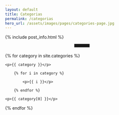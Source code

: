 ```yaml
---
layout: default
title: Categorias
permalink: /categorias
hero_url: /assets/images/pages/categories-page.jpg
---
```


{% include post_info.html %}

<hr style="max-width: 50px;border-width: 3px;border-color: rgba(6,42,78);text-align: center;margin: auto;padding-bottom: 10px; opacity:1; margin-bottom: 2vw;">


{% for category in site.categories %}

	<p>{{ category }}</p>

		{% for i in category %}

			<p>{{ i }}</p>

		{% endfor %}

	<p>{{ category[0] }}</p>

{% endfor %}